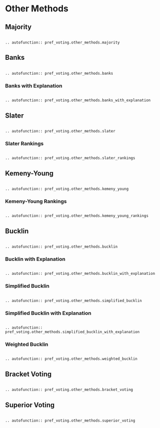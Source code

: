 Other Methods
=======================================

## Majority

```{eval-rst}

.. autofunction:: pref_voting.other_methods.majority

```

## Banks

```{eval-rst}

.. autofunction:: pref_voting.other_methods.banks

```

### Banks with Explanation

```{eval-rst}

.. autofunction:: pref_voting.other_methods.banks_with_explanation

```


## Slater

```{eval-rst}

.. autofunction:: pref_voting.other_methods.slater

```

### Slater Rankings

```{eval-rst}

.. autofunction:: pref_voting.other_methods.slater_rankings

```


## Kemeny-Young

```{eval-rst}

.. autofunction:: pref_voting.other_methods.kemeny_young

```

### Kemeny-Young Rankings


```{eval-rst}

.. autofunction:: pref_voting.other_methods.kemeny_young_rankings

```

## Bucklin

```{eval-rst}

.. autofunction:: pref_voting.other_methods.bucklin

```

### Bucklin with Explanation

```{eval-rst}

.. autofunction:: pref_voting.other_methods.bucklin_with_explanation

```

### Simplified Bucklin

```{eval-rst}

.. autofunction:: pref_voting.other_methods.simplified_bucklin

```

### Simplified Bucklin with Explanation

```{eval-rst}

.. autofunction:: pref_voting.other_methods.simplified_bucklin_with_explanation

```

### Weighted Bucklin

```{eval-rst}

.. autofunction:: pref_voting.other_methods.weighted_bucklin

```


## Bracket Voting

```{eval-rst}

.. autofunction:: pref_voting.other_methods.bracket_voting

```

## Superior Voting

```{eval-rst}

.. autofunction:: pref_voting.other_methods.superior_voting

```




